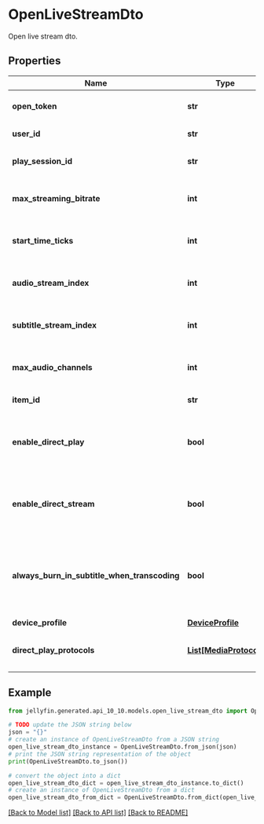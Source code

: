 # OpenLiveStreamDto

Open live stream dto.

## Properties

Name | Type | Description | Notes
------------ | ------------- | ------------- | -------------
**open_token** | **str** | Gets or sets the open token. | [optional] 
**user_id** | **str** | Gets or sets the user id. | [optional] 
**play_session_id** | **str** | Gets or sets the play session id. | [optional] 
**max_streaming_bitrate** | **int** | Gets or sets the max streaming bitrate. | [optional] 
**start_time_ticks** | **int** | Gets or sets the start time in ticks. | [optional] 
**audio_stream_index** | **int** | Gets or sets the audio stream index. | [optional] 
**subtitle_stream_index** | **int** | Gets or sets the subtitle stream index. | [optional] 
**max_audio_channels** | **int** | Gets or sets the max audio channels. | [optional] 
**item_id** | **str** | Gets or sets the item id. | [optional] 
**enable_direct_play** | **bool** | Gets or sets a value indicating whether to enable direct play. | [optional] 
**enable_direct_stream** | **bool** | Gets or sets a value indicating whether to enale direct stream. | [optional] 
**always_burn_in_subtitle_when_transcoding** | **bool** | Gets or sets a value indicating whether always burn in subtitles when transcoding. | [optional] 
**device_profile** | [**DeviceProfile**](DeviceProfile.md) |  | [optional] 
**direct_play_protocols** | [**List[MediaProtocol]**](MediaProtocol.md) | Gets or sets the device play protocols. | [optional] 

## Example

```python
from jellyfin.generated.api_10_10.models.open_live_stream_dto import OpenLiveStreamDto

# TODO update the JSON string below
json = "{}"
# create an instance of OpenLiveStreamDto from a JSON string
open_live_stream_dto_instance = OpenLiveStreamDto.from_json(json)
# print the JSON string representation of the object
print(OpenLiveStreamDto.to_json())

# convert the object into a dict
open_live_stream_dto_dict = open_live_stream_dto_instance.to_dict()
# create an instance of OpenLiveStreamDto from a dict
open_live_stream_dto_from_dict = OpenLiveStreamDto.from_dict(open_live_stream_dto_dict)
```
[[Back to Model list]](../README.md#documentation-for-models) [[Back to API list]](../README.md#documentation-for-api-endpoints) [[Back to README]](../README.md)


